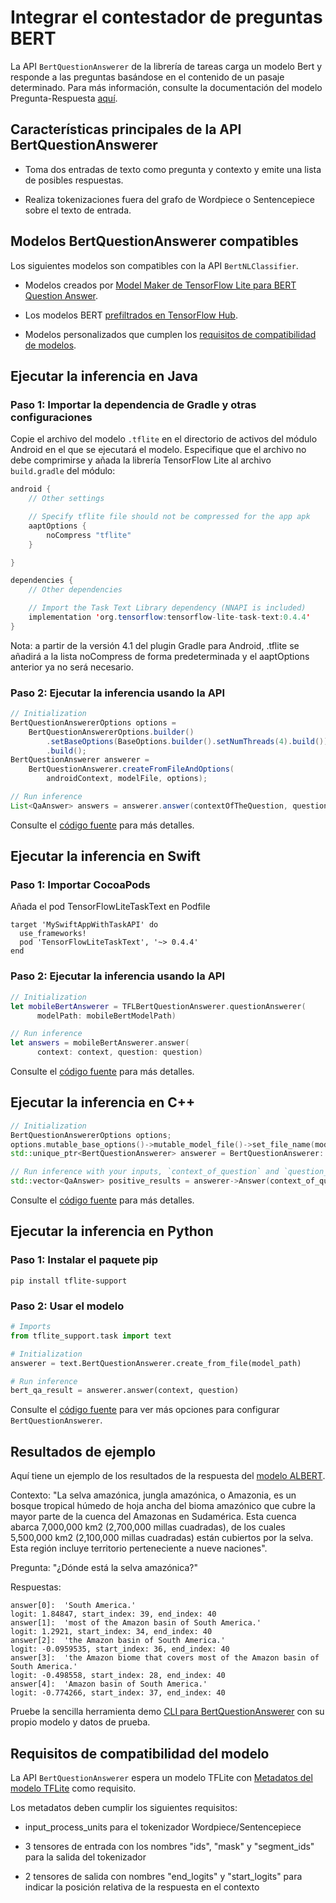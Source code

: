 # Integrar el contestador de preguntas BERT

La API `BertQuestionAnswerer` de la librería de tareas carga un modelo Bert y responde a las preguntas basándose en el contenido de un pasaje determinado. Para más información, consulte la documentación del modelo Pregunta-Respuesta <a href="../../examples/bert_qa/overview">aquí</a>.

## Características principales de la API BertQuestionAnswerer

- Toma dos entradas de texto como pregunta y contexto y emite una lista de posibles respuestas.

- Realiza tokenizaciones fuera del grafo de Wordpiece o Sentencepiece sobre el texto de entrada.

## Modelos BertQuestionAnswerer compatibles

Los siguientes modelos son compatibles con la API `BertNLClassifier`.

- Modelos creados por [Model Maker de TensorFlow Lite para BERT Question Answer](https://www.tensorflow.org/lite/models/modify/model_maker/question_answer).

- Los modelos BERT [prefiltrados en TensorFlow Hub](https://tfhub.dev/tensorflow/collections/lite/task-library/bert-question-answerer/1).

- Modelos personalizados que cumplen los [requisitos de compatibilidad de modelos](#model-compatibility-requirements).

## Ejecutar la inferencia en Java

### Paso 1: Importar la dependencia de Gradle y otras configuraciones

Copie el archivo del modelo `.tflite` en el directorio de activos del módulo Android en el que se ejecutará el modelo. Especifique que el archivo no debe comprimirse y añada la librería TensorFlow Lite al archivo `build.gradle` del módulo:

```java
android {
    // Other settings

    // Specify tflite file should not be compressed for the app apk
    aaptOptions {
        noCompress "tflite"
    }

}

dependencies {
    // Other dependencies

    // Import the Task Text Library dependency (NNAPI is included)
    implementation 'org.tensorflow:tensorflow-lite-task-text:0.4.4'
}
```

Nota: a partir de la versión 4.1 del plugin Gradle para Android, .tflite se añadirá a la lista noCompress de forma predeterminada y el aaptOptions anterior ya no será necesario.

### Paso 2: Ejecutar la inferencia usando la API

```java
// Initialization
BertQuestionAnswererOptions options =
    BertQuestionAnswererOptions.builder()
        .setBaseOptions(BaseOptions.builder().setNumThreads(4).build())
        .build();
BertQuestionAnswerer answerer =
    BertQuestionAnswerer.createFromFileAndOptions(
        androidContext, modelFile, options);

// Run inference
List<QaAnswer> answers = answerer.answer(contextOfTheQuestion, questionToAsk);
```

Consulte el [código fuente](https://github.com/tensorflow/tflite-support/blob/master/tensorflow_lite_support/java/src/java/org/tensorflow/lite/task/text/qa/BertQuestionAnswerer.java) para más detalles.

## Ejecutar la inferencia en Swift

### Paso 1: Importar CocoaPods

Añada el pod TensorFlowLiteTaskText en Podfile

```
target 'MySwiftAppWithTaskAPI' do
  use_frameworks!
  pod 'TensorFlowLiteTaskText', '~> 0.4.4'
end
```

### Paso 2: Ejecutar la inferencia usando la API

```swift
// Initialization
let mobileBertAnswerer = TFLBertQuestionAnswerer.questionAnswerer(
      modelPath: mobileBertModelPath)

// Run inference
let answers = mobileBertAnswerer.answer(
      context: context, question: question)
```

Consulte el [código fuente](https://github.com/tensorflow/tflite-support/blob/master/tensorflow_lite_support/ios/task/text/qa/Sources/TFLBertQuestionAnswerer.h) para más detalles.

## Ejecutar la inferencia en C++

```c++
// Initialization
BertQuestionAnswererOptions options;
options.mutable_base_options()->mutable_model_file()->set_file_name(model_path);
std::unique_ptr<BertQuestionAnswerer> answerer = BertQuestionAnswerer::CreateFromOptions(options).value();

// Run inference with your inputs, `context_of_question` and `question_to_ask`.
std::vector<QaAnswer> positive_results = answerer->Answer(context_of_question, question_to_ask);
```

Consulte el [código fuente](https://github.com/tensorflow/tflite-support/blob/master/tensorflow_lite_support/cc/task/text/bert_question_answerer.h) para más detalles.

## Ejecutar la inferencia en Python

### Paso 1: Instalar el paquete pip

```
pip install tflite-support
```

### Paso 2: Usar el modelo

```python
# Imports
from tflite_support.task import text

# Initialization
answerer = text.BertQuestionAnswerer.create_from_file(model_path)

# Run inference
bert_qa_result = answerer.answer(context, question)
```

Consulte el [código fuente](https://github.com/tensorflow/tflite-support/blob/master/tensorflow_lite_support/python/task/text/bert_question_answerer.py) para ver más opciones para configurar `BertQuestionAnswerer`.

## Resultados de ejemplo

Aquí tiene un ejemplo de los resultados de la respuesta del [modelo ALBERT](https://tfhub.dev/tensorflow/lite-model/albert_lite_base/squadv1/1).

Contexto: "La selva amazónica, jungla amazónica, o Amazonia, es un bosque tropical húmedo de hoja ancha del bioma amazónico que cubre la mayor parte de la cuenca del Amazonas en Sudamérica. Esta cuenca abarca 7,000,000 km2 (2,700,000 millas cuadradas), de los cuales 5,500,000 km2 (2,100,000 millas cuadradas) están cubiertos por la selva. Esta región incluye territorio perteneciente a nueve naciones".

Pregunta: "¿Dónde está la selva amazónica?"

Respuestas:

```
answer[0]:  'South America.'
logit: 1.84847, start_index: 39, end_index: 40
answer[1]:  'most of the Amazon basin of South America.'
logit: 1.2921, start_index: 34, end_index: 40
answer[2]:  'the Amazon basin of South America.'
logit: -0.0959535, start_index: 36, end_index: 40
answer[3]:  'the Amazon biome that covers most of the Amazon basin of South America.'
logit: -0.498558, start_index: 28, end_index: 40
answer[4]:  'Amazon basin of South America.'
logit: -0.774266, start_index: 37, end_index: 40

```

Pruebe la sencilla herramienta demo [CLI para BertQuestionAnswerer](https://github.com/tensorflow/tflite-support/blob/master/tensorflow_lite_support/examples/task/text/desktop/README.md#bert-question-answerer) con su propio modelo y datos de prueba.

## Requisitos de compatibilidad del modelo

La API `BertQuestionAnswerer` espera un modelo TFLite con [Metadatos del modelo TFLite](../../models/convert/metadata) como requisito.

Los metadatos deben cumplir los siguientes requisitos:

- input_process_units para el tokenizador Wordpiece/Sentencepiece

- 3 tensores de entrada con los nombres "ids", "mask" y "segment_ids" para la salida del tokenizador

- 2 tensores de salida con nombres "end_logits" y "start_logits" para indicar la posición relativa de la respuesta en el contexto
